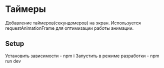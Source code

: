 # Таймеры

Добавление таймеров(секундомеров) на экран. Используется requestAnimationFrame для оптимизации работы анимации.

## Setup
Установить зависимости - npm i
Запустить в режиме разработки - npm run dev

